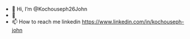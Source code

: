 - 👋 Hi, I’m @Kochouseph26John
- 👀 
- 📫 How to reach me linkedin  https://www.linkedin.com/in/kochouseph-john

<!---
Kochouseph26John/Kochouseph26John is a ✨ special ✨ repository because its `README.md` (this file) appears on your GitHub profile.
You can click the Preview link to take a look at your changes.
--->
